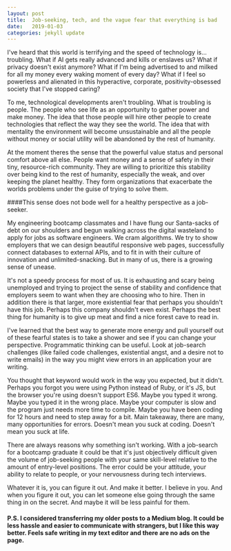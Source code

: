 ```yaml
---
layout: post
title:  Job-seeking, tech, and the vague fear that everything is bad
date:   2019-01-03
categories: jekyll update
---
```

 I've heard that this world is terrifying and the speed of technology is... troubling. What if AI gets really advanced and kills or enslaves us? What if privacy doesn't exist anymore? What if I'm being advertised to and milked for all my money every waking moment of every day? What if I feel so powerless and alienated in this hyperactive, corporate, positivity-obsessed society that I've stopped caring?

 To me, technological developments aren't troubling. What is troubling is people. The people who see life as an opportunity to gather power and make money. The idea that those people will hire other people to create technologies that reflect the way they see the world. The idea that with mentality the environment will become unsustainable and all the people without money or social utility will be abandoned by the rest of humanity.

 At the moment theres the sense that the powerful value status and personal comfort above all else. People want money and a sense of safety in their tiny, resource-rich community. They are willing to prioritize this stability over being kind to the rest of humanity, especially the weak, and over keeping the planet healthy. They form organizations that exacerbate the worlds problems under the guise of trying to solve them.

 ####This sense does not bode well for a healthy perspective as a job-seeker.

 My engineering bootcamp classmates and I have flung our Santa-sacks of debt on our shoulders and begun walking across the digital wasteland to apply for jobs as software engineers. We cram algorithms. We try to show employers that we can design beautiful responsive web pages, successfully connect databases to external APIs, and to fit in with their culture of innovation and unlimited-snacking. But in many of us, there is a growing sense of unease.

 It's not a speedy process for most of us. It is exhausting and scary being unemployed and trying to project the sense of stability and confidence that employers seem to want when they are choosing who to hire. Then in addition there is that larger, more existential fear that perhaps you shouldn't have this job. Perhaps this company shouldn't even exist. Perhaps the best thing for humanity is to give up meat and find a nice forest cave to read in.

 I've learned that the best way to generate more energy and pull yourself out of these fearful states is to take a shower and see if you can change your perspective. Programmatic thinking can be useful. Look at job-search challenges (like failed code challenges, existential angst, and a desire not to write emails) in the way you might view errors in an application your are writing.

 You thought that keyword would work in the way you expected, but it didn't. Perhaps you forgot you were using Python instead of Ruby, or it's JS, but the browser you're using doesn't support ES6. Maybe you typed it wrong. Maybe you typed it in the wrong place. Maybe your computer is slow and the program just needs more time to compile. Maybe you have been coding for 12 hours and need to step away for a bit. Main takeaway, there are many, many opportunities for errors. Doesn't mean you suck at coding. Doesn't mean you suck at life.

 There are always reasons why something isn't working. With a job-search for a bootcamp graduate it could be that it's just objectively difficult given the volume of job-seeking people with your same skill-level relative to the amount of entry-level positions. The error could be your attitude, your ability to relate to people, or your nervousness during tech interviews.

 Whatever it is, you can figure it out. And make it better. I believe in you. And when you figure it out, you can let someone else going through the same thing in on the secret. And maybe it will be less painful for them.    

#### P.S. I considered transferring my older posts to a Medium blog. It could be less hassle and easier to communicate with strangers, but I like this way better. Feels safe writing in my text editor and there are no ads on the page.
